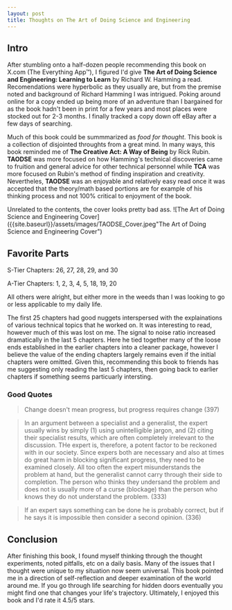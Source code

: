 ```yaml
---
layout: post
title: Thoughts on The Art of Doing Science and Engineering
---
```


## Intro
After stumbling onto a half-dozen people recommending this book on X.com (The Everything App™), I figured I'd give **The Art of Doing Science and Engineering: Learning to Learn** by Richard W. Hamming
 a read. Recomendations were hyperbolic as they usually are, but
from the premise noted and background of Richard Hamming I was intrigued. Poking around online for a copy ended up being more of an adventure than I bargained for as the book
hadn't been in print for a few years and most places were stocked out for 2-3 months. I finally tracked a copy down off eBay after a few days of searching.

Much of this book could be summmarized as *food for thought*. This book is a collection of disjointed throughts from a great mind. In many ways, this book reminded me of
**The Creative Act: A Way of Being** by Rick Rubin. **TAODSE** was more focused on how Hamming's technical discoveries came to fruition and general advice for other technical personnel
while **TCA** was more focused on Rubin's method of finding inspiration and creativity. Nevertheles, **TAODSE** was an enjoyable and relatively easy read once it was accepted that the
theory/math based portions are for example of his thinking process and not 100% critical to enjoyment of the book.

Unrelated to the contents, the cover looks pretty bad ass. 
![The Art of Doing Science and Engineering Cover]({{site.baseurl}}/assets/images/TAODSE_Cover.jpeg"The Art of Doing Science and Engineering Cover")

## Favorite Parts
S-Tier Chapters: 26, 27, 28, 29, and 30 

A-Tier Chapters: 1, 2, 3, 4, 5, 18, 19, 20

All others were alright, but either more in the weeds than I was looking to go or less applicable to my daily life.

The first 25 chapters had good nuggets interspersed with the explainations of various technical topics that he worked on. It was interesting to read, however much of this was lost on me.
The signal to noise ratio increased dramatically in the last 5 chapters. Here he tied together many of the loose ends established in the earlier chapters into a cleaner package, however
I believe the value of the ending chapters largely remains even if the initial chapters were omitted. Given this, recommending this book to friends has me suggesting only reading 
the last 5 chapters, then going back to earlier chapters if something seems particuarly intersting.

### Good Quotes
> Change doesn't mean progress, but progress requires change (397)

> In an argument between a specialist and a generalist, the expert usually wins by simply (1) using unintelligible jargon, and (2) citing their specialist results, which are
> often completely irrelevant to the discussion. THe expert is, therefore, a potent factor to be reckoned with in our society. Since expers both are necessary and also at times 
> do great harm in blocking significant progress, they need to be examined closely. All too often the expert misunderstands the problem at hand, but the generalist cannot carry
> through their side to completion. The person who thinks they undersand the problem and does not is usually more of a curse (blockage) than the person who knows they do not
> understand the problem. (333)

> If an expert says something can be done he is probably correct, but if he says it is impossible then consider a second opinion. (336)

## Conclusion
After finishing this book, I found myself thinking through the thought experiments, noted pitfalls, etc on a daily basis. Many of the issues that I thought were unique to my 
situation now seem universal. This book pointed me in a direction of self-reflection and deeper examination of the world around me. If you go through life searching for hidden doors
eventually you might find one that changes your life's trajectory. Ultimately, I enjoyed this book and I'd rate it 4.5/5 stars.